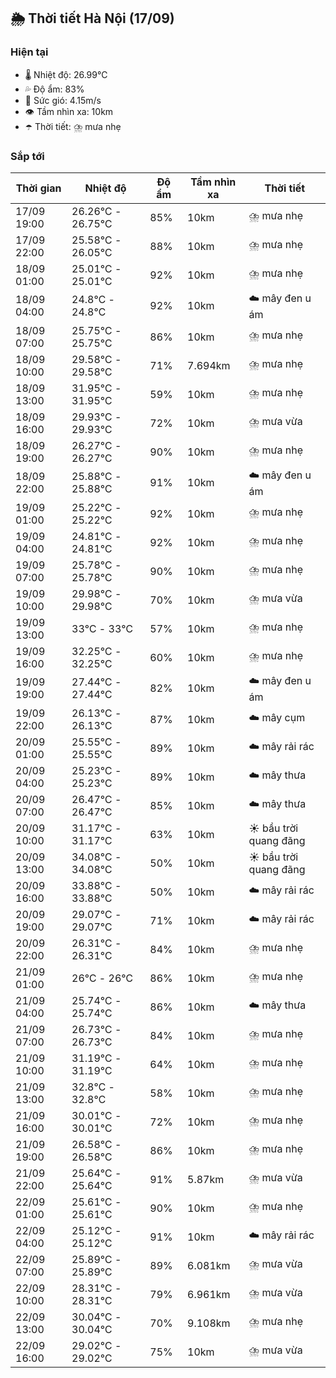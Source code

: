 ## 🌦️ Thời tiết Hà Nội (17/09)

### Hiện tại

- 🌡️ Nhiệt độ: 26.99℃
- 💦 Độ ẩm: 83%
- 💨 Sức gió: 4.15m/s
- 👁️ Tầm nhìn xa: 10km
- ☂️ Thời tiết: ⛈️ mưa nhẹ

### Sắp tới

| Thời gian | Nhiệt độ | Độ ẩm | Tầm nhìn xa | Thời tiết |
| --- | --- | --- | --- | --- |
| 17/09 19:00 | 26.26℃ - 26.75℃ | 85% | 10km | ⛈️ mưa nhẹ |
| 17/09 22:00 | 25.58℃ - 26.05℃ | 88% | 10km | ⛈️ mưa nhẹ |
| 18/09 01:00 | 25.01℃ - 25.01℃ | 92% | 10km | ⛈️ mưa nhẹ |
| 18/09 04:00 | 24.8℃ - 24.8℃ | 92% | 10km | ☁️ mây đen u ám |
| 18/09 07:00 | 25.75℃ - 25.75℃ | 86% | 10km | ⛈️ mưa nhẹ |
| 18/09 10:00 | 29.58℃ - 29.58℃ | 71% | 7.694km | ⛈️ mưa nhẹ |
| 18/09 13:00 | 31.95℃ - 31.95℃ | 59% | 10km | ⛈️ mưa nhẹ |
| 18/09 16:00 | 29.93℃ - 29.93℃ | 72% | 10km | ⛈️ mưa vừa |
| 18/09 19:00 | 26.27℃ - 26.27℃ | 90% | 10km | ⛈️ mưa nhẹ |
| 18/09 22:00 | 25.88℃ - 25.88℃ | 91% | 10km | ☁️ mây đen u ám |
| 19/09 01:00 | 25.22℃ - 25.22℃ | 92% | 10km | ⛈️ mưa nhẹ |
| 19/09 04:00 | 24.81℃ - 24.81℃ | 92% | 10km | ⛈️ mưa nhẹ |
| 19/09 07:00 | 25.78℃ - 25.78℃ | 90% | 10km | ⛈️ mưa nhẹ |
| 19/09 10:00 | 29.98℃ - 29.98℃ | 70% | 10km | ⛈️ mưa vừa |
| 19/09 13:00 | 33℃ - 33℃ | 57% | 10km | ⛈️ mưa nhẹ |
| 19/09 16:00 | 32.25℃ - 32.25℃ | 60% | 10km | ⛈️ mưa nhẹ |
| 19/09 19:00 | 27.44℃ - 27.44℃ | 82% | 10km | ☁️ mây đen u ám |
| 19/09 22:00 | 26.13℃ - 26.13℃ | 87% | 10km | ☁️ mây cụm |
| 20/09 01:00 | 25.55℃ - 25.55℃ | 89% | 10km | ☁️ mây rải rác |
| 20/09 04:00 | 25.23℃ - 25.23℃ | 89% | 10km | ☁️ mây thưa |
| 20/09 07:00 | 26.47℃ - 26.47℃ | 85% | 10km | ☁️ mây thưa |
| 20/09 10:00 | 31.17℃ - 31.17℃ | 63% | 10km | ☀️ bầu trời quang đãng |
| 20/09 13:00 | 34.08℃ - 34.08℃ | 50% | 10km | ☀️ bầu trời quang đãng |
| 20/09 16:00 | 33.88℃ - 33.88℃ | 50% | 10km | ☁️ mây rải rác |
| 20/09 19:00 | 29.07℃ - 29.07℃ | 71% | 10km | ☁️ mây rải rác |
| 20/09 22:00 | 26.31℃ - 26.31℃ | 84% | 10km | ⛈️ mưa nhẹ |
| 21/09 01:00 | 26℃ - 26℃ | 86% | 10km | ⛈️ mưa nhẹ |
| 21/09 04:00 | 25.74℃ - 25.74℃ | 86% | 10km | ☁️ mây thưa |
| 21/09 07:00 | 26.73℃ - 26.73℃ | 84% | 10km | ⛈️ mưa nhẹ |
| 21/09 10:00 | 31.19℃ - 31.19℃ | 64% | 10km | ⛈️ mưa nhẹ |
| 21/09 13:00 | 32.8℃ - 32.8℃ | 58% | 10km | ⛈️ mưa nhẹ |
| 21/09 16:00 | 30.01℃ - 30.01℃ | 72% | 10km | ⛈️ mưa nhẹ |
| 21/09 19:00 | 26.58℃ - 26.58℃ | 86% | 10km | ⛈️ mưa nhẹ |
| 21/09 22:00 | 25.64℃ - 25.64℃ | 91% | 5.87km | ⛈️ mưa vừa |
| 22/09 01:00 | 25.61℃ - 25.61℃ | 90% | 10km | ⛈️ mưa nhẹ |
| 22/09 04:00 | 25.12℃ - 25.12℃ | 91% | 10km | ☁️ mây rải rác |
| 22/09 07:00 | 25.89℃ - 25.89℃ | 89% | 6.081km | ⛈️ mưa vừa |
| 22/09 10:00 | 28.31℃ - 28.31℃ | 79% | 6.961km | ⛈️ mưa vừa |
| 22/09 13:00 | 30.04℃ - 30.04℃ | 70% | 9.108km | ⛈️ mưa nhẹ |
| 22/09 16:00 | 29.02℃ - 29.02℃ | 75% | 10km | ⛈️ mưa vừa |
